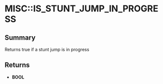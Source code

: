 # MISC::IS_STUNT_JUMP_IN_PROGRESS

## Summary
Returns true if a stunt jump is in progress

## Returns
* **BOOL**
